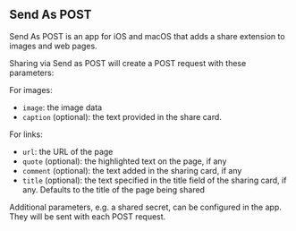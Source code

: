 ## Send As POST
Send As POST is an app for iOS and macOS that adds a share extension to images and web pages.

Sharing via Send as POST will create a POST request with these parameters:

For images:

- `image`: the image data
- `caption` (optional): the text provided in the share card.

For links:

- `url`: the URL of the page
- `quote` (optional): the highlighted text on the page, if any
- `comment` (optional): the text added in the sharing card, if any
- `title` (optional): the text specified in the title field of the sharing card, if any. Defaults to the title of the page being shared

Additional parameters, e.g. a shared secret, can be configured in the app. They will be sent with each POST request.
